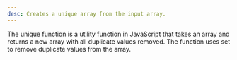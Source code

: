 ```yaml
---
desc: Creates a unique array from the input array.
---
```


The unique function is a utility function in JavaScript that takes an
array and returns a new array with all duplicate values removed. The
function uses set to remove duplicate values from the array.
